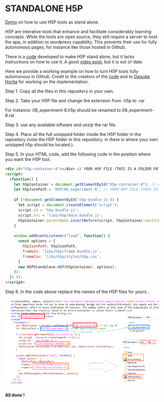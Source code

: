 # STANDALONE H5P
[Demo](https://camilo-mora.github.io/H5P/) on how to use H5P tools as stand alone.

H5P are interative tools that enhance and facilitate considerably learning concepts. While the tools are open source, they still require a server to host the app, in addition to wordpress capability. This prevents their use for fully autonomous pages, for instance like those hosted in Github.

There is a [code](https://github.com/tunapanda/h5p-standalone) developed to make H5P stand alone, but it lacks instructions on how to use it. A good [video exist](https://www.youtube.com/watch?v=GvQIljCP-m4), but it is out of date.

Here we provide a working example on how to turn H5P tools fully automonous in Github. Credit to the creators of the [code](https://github.com/tunapanda/h5p-standalone) and to [Daisuke Horita](https://github.com/CleanLake412) for working on the implementation.

Step 1. Copy all the files in this repository in your own.

Step 2. Take your H5P file and change the extension from .h5p to .rar

For instance: 08_experiment-8.h5p  should be renamed to 08_experiment-8.rar

Step 3. use any available siftware and unzip the rar file.

Step 4. Place all the full unzipped folder inside the H5P folder in the repository (note the H5P folder in this repository. in there is where your own unzipped h5p should be located.).

Step 5. In your HTML code, add the following code in the position where you want the H5P tool.


```html
<div id="h5p-container-8"></div> // YOUR H5P FILE (THIS IS A FOLDER PATH)
<script>
  (function() {
    let h5pContainer = document.getElementById("h5p-container-8"); // div tag ID
    let h5pJsonPath = 'H5P/08_experiment-8'; // YOUR H5P FILE (THIS IS A FOLDER PATH)

    if (!document.getElementById('h5p-bundle-js')) {
      let script = document.createElement('script');
      script.id = 'h5p-bundle-js';
      script.src = 'libs/h5p/main.bundle.js';
      h5pContainer.parentNode.insertBefore(script, h5pContainer.nextSibling);
    }

    window.addEventListener("load", function() {
      const options = {
        h5pJsonPath: h5pJsonPath,
        frameJs: 'libs/h5p/frame.bundle.js',
        frameCss: 'libs/h5p/styles/h5p.css',
      }
      new H5PStandalone.H5P(h5pContainer, options);
    });
  }) ();
</script>

```

Step 6. In the code above replace the names of the H5P files for yours.. 

![Like](https://github.com/CleanLake412/H5P_Standalone/blob/master/howto/howto.png?raw=true)




**All done !**



	


